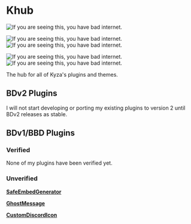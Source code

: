 # Khub

![If you are seeing this, you have bad internet.](https://img.shields.io/static/v1.svg?label=Developing%20For%20v2&message=NO&color=red&style=for-the-badge&logo=Discord&logoColor=909090&labelColor=303030)

![If you are seeing this, you have bad internet.](https://img.shields.io/static/v1.svg?label=Plugin%20Count&message=3&color=7bbe17&style=for-the-badge&logo=Discord&logoColor=909090&labelColor=303030)
![If you are seeing this, you have bad internet.](https://img.shields.io/static/v1.svg?label=Plugins%20Verified&message=0&color=7bbe17&style=for-the-badge&logo=Discord&logoColor=909090&labelColor=303030)

![If you are seeing this, you have bad internet.](https://img.shields.io/static/v1.svg?label=Theme%20Count&message=0&color=7bbe17&style=for-the-badge&logo=Discord&logoColor=909090&labelColor=303030)
![If you are seeing this, you have bad internet.](https://img.shields.io/static/v1.svg?label=Themes%20Verified&message=0&color=7bbe17&style=for-the-badge&logo=Discord&logoColor=909090&labelColor=303030)

The hub for all of Kyza's plugins and themes.

## BDv2 Plugins

I will not start developing or porting my existing plugins to version 2 until BDv2 releases as stable.

## BDv1/BBD Plugins

### Verified

None of my plugins have been verified yet.

### Unverified

**[SafeEmbedGenerator](https://github.com/KyzaGitHub/Khub/tree/master/v1%20Plugins/SafeEmbedGenerator)**

**[GhostMessage](https://github.com/KyzaGitHub/Khub/tree/master/v1%20Plugins/GhostMessage)**

**[CustomDiscordIcon](https://github.com/KyzaGitHub/Khub/tree/master/v1%20Plugins/CustomDiscordIcon)**
